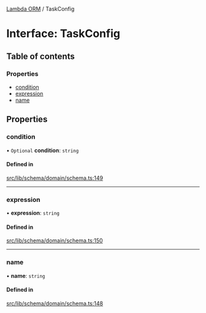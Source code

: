 [Lambda ORM](../README.md) / TaskConfig

# Interface: TaskConfig

## Table of contents

### Properties

- [condition](TaskConfig.md#condition)
- [expression](TaskConfig.md#expression)
- [name](TaskConfig.md#name)

## Properties

### condition

• `Optional` **condition**: `string`

#### Defined in

[src/lib/schema/domain/schema.ts:149](https://github.com/FlavioLionelRita/lambdaorm-base/blob/8dd385a/src/lib/schema/domain/schema.ts#L149)

___

### expression

• **expression**: `string`

#### Defined in

[src/lib/schema/domain/schema.ts:150](https://github.com/FlavioLionelRita/lambdaorm-base/blob/8dd385a/src/lib/schema/domain/schema.ts#L150)

___

### name

• **name**: `string`

#### Defined in

[src/lib/schema/domain/schema.ts:148](https://github.com/FlavioLionelRita/lambdaorm-base/blob/8dd385a/src/lib/schema/domain/schema.ts#L148)
